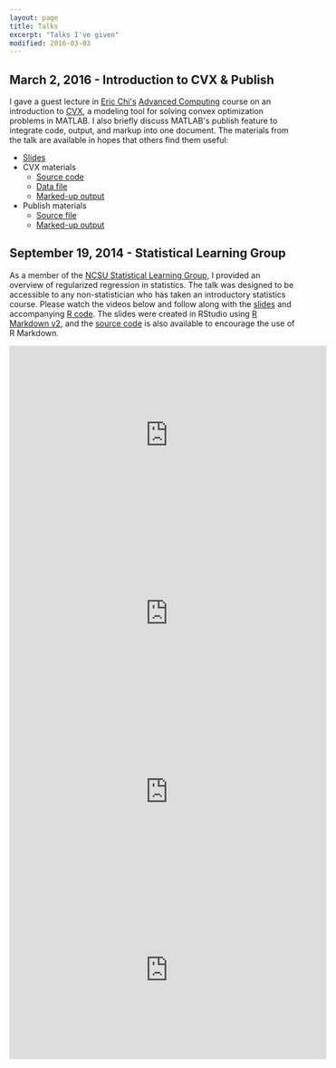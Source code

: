 ```yaml
---
layout: page
title: Talks
excerpt: "Talks I've given"
modified: 2016-03-03
---
```

## March 2, 2016 - Introduction to CVX & Publish
I gave a guest lecture in [Eric Chi's](http://www.ericchi.com/) [Advanced Computing](https://piazza.com/ncsu/spring2016/st790) course on an introduction to [CVX](http://cvxr.com/cvx/), a modeling tool for solving convex optimization problems in MATLAB.  I also briefly discuss MATLAB's publish feature to integrate code, output, and markup into one document.  The materials from the talk are available in hopes that others find them useful:

- [Slides](http://brgaines.github.io/talks/cvx/cvxDemo.html)
- CVX materials
	- [Source code](http://brgaines.github.io/talks/cvx/cvxDemo.m)
	- [Data file](http://brgaines.github.io/talks/cvx/cvxDemo.mat)
	- [Marked-up output](http://brgaines.github.io/talks/cvx/cvxDemo/cvxDemo.html)
- Publish materials
	- [Source file](http://brgaines.github.io/talks/cvx/publishDemo.m)
	- [Marked-up output](http://brgaines.github.io/talks/cvx/publishDemo/publishDemo.html)

## September 19, 2014 - Statistical Learning Group 
As a member of the [NCSU Statistical Learning Group](http://www4.stat.ncsu.edu/~post/reading/index), I provided an overview of regularized regression in statistics.  The talk was designed to be accessible to any non-statistician who has taken an introductory statistics course.  Please watch the videos below and follow along with the [slides](http://rpubs.com/brgaines/SLG_Regularization_Overview) and accompanying [R code](http://www4.stat.ncsu.edu/~post/reading/brian/SLG_Regularization_Overview.R).  The slides were created in RStudio using [R Markdown v2](http://rmarkdown.rstudio.com/), and the [source code](http://www4.stat.ncsu.edu/~post/reading/brian/SLG_Regularization_Overview.Rmd) is also available to encourage the use of R Markdown.  

<iframe width="560" height="315" src="http://www.youtube.com/embed/ov219nOOPIw" frameborder="0" allowfullscreen> </iframe>

<br>

<iframe width="560" height="315" src="http://www.youtube.com/embed/2IodwrhAdJE" frameborder="0" allowfullscreen> </iframe>

<br>

<iframe width="560" height="315" src="http://www.youtube.com/embed/0EvdWqJuQdw" frameborder="0" allowfullscreen> </iframe>

<br>

<iframe width="560" height="315" src="http://www.youtube.com/embed/0JWTL31jXgw" frameborder="0" allowfullscreen> </iframe>